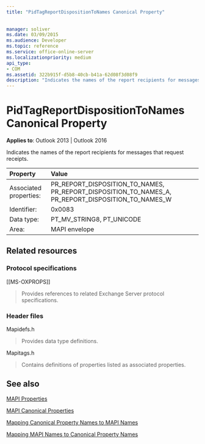 ```yaml
---
title: "PidTagReportDispositionToNames Canonical Property"
 
 
manager: soliver
ms.date: 03/09/2015
ms.audience: Developer
ms.topic: reference
ms.service: office-online-server
ms.localizationpriority: medium
api_type:
- COM
ms.assetid: 322b915f-d5b8-40cb-b41a-62d08f3d08f9
description: "Indicates the names of the report recipients for messages that request receipts for Outlook 2013 or Outlook 2016."
---
```


# PidTagReportDispositionToNames Canonical Property

  
  
**Applies to**: Outlook 2013 | Outlook 2016 
  
Indicates the names of the report recipients for messages that request receipts.
  
|Property |Value |
|:-----|:-----|
|Associated properties:  <br/> |PR_REPORT_DISPOSITION_TO_NAMES, PR_REPORT_DISPOSITION_TO_NAMES_A, PR_REPORT_DISPOSITION_TO_NAMES_W  <br/> |
|Identifier:  <br/> |0x0083  <br/> |
|Data type:  <br/> |PT_MV_STRING8, PT_UNICODE  <br/> |
|Area:  <br/> |MAPI envelope  <br/> |
   
## Related resources

### Protocol specifications

[[MS-OXPROPS]] 
  
> Provides references to related Exchange Server protocol specifications.
    
### Header files

Mapidefs.h
  
> Provides data type definitions.
    
Mapitags.h
  
> Contains definitions of properties listed as associated properties.
    
## See also



[MAPI Properties](mapi-properties.md)
  
[MAPI Canonical Properties](mapi-canonical-properties.md)
  
[Mapping Canonical Property Names to MAPI Names](mapping-canonical-property-names-to-mapi-names.md)
  
[Mapping MAPI Names to Canonical Property Names](mapping-mapi-names-to-canonical-property-names.md)

